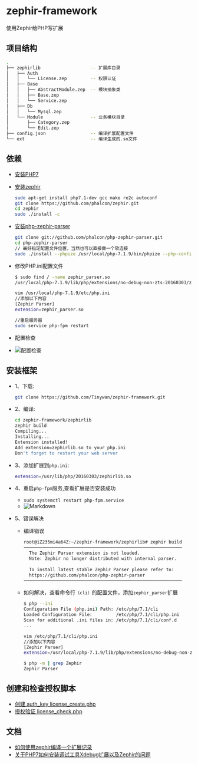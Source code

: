 # zephir-framework
使用Zephir给PHP写扩展

##   项目结构 <a name="目录结构" />

```bash
.
├── zephirlib                   -- 扩展库目录
│   ├── Auth
│   │   └── License.zep         -- 权限认证
│   ├── Base
│   │   ├── AbstractModule.zep  -- 模块抽象类
│   │   ├── Base.zep
│   │   └── Service.zep
│   ├── Db
│   │   └── Mysql.zep
│   └── Module                  -- 业务模块目录
│       ├── Category.zep
│       └── Edit.zep            
├── config.json                 -- 编译扩展配置文件
└── ext                         -- 编译生成的.so文件
```

##  依赖 <a name="编译环境" />
+   [安装PHP7](http://www.cnblogs.com/tinywan/p/6607395.html)
+   [安装zephir](https://github.com/phalcon/zephir)

    ```bash
    sudo apt-get install php7.1-dev gcc make re2c autoconf
    git clone https://github.com/phalcon/zephir.git
    cd zephir
    sudo ./install -c
    ```
+   [安装php-zephir-parser](https://github.com/phalcon/php-zephir-parser)

    ```bash
    git clone git://github.com/phalcon/php-zephir-parser.git
    cd php-zephir-parser
    // 最好指定配置文件位置，当然也可以直接做一个软连接
    sudo ./install --phpize /usr/local/php-7.1.9/bin/phpize --php-config /usr/local/php-7.1.9/bin/php-config
    ```
+   修改PHP.ini配置文件

    ```bash
    $ sudo find / -name zephir_parser.so
    /usr/local/php-7.1.9/lib/php/extensions/no-debug-non-zts-20160303/zephir_parser.so

    vim /usr/local/php-7.1.9/etc/php.ini 
    //添加以下内容
    [Zephir Parser]
    extension=zephir_parser.so

    //重启服务器
    sudo service php-fpm restart
    ```
+   配置检查  

   + ![配置检查](https://github.com/Tinywan/zephir-framework/blob/master/file/Zephir-Parser.png)

##  安装框架 <a name="如何编译" />
+   1、下载:

    ```bash
    git clone https://github.com/Tinywan/zephir-framework.git
    ```
+   2、编译:

    ```bash
    cd zephir-framework/zephirlib
    zephir build
    Compiling...
    Installing...
    Extension installed!
    Add extension=zephirlib.so to your php.ini
    Don't forget to restart your web server
    ```
+   3、添加扩展到`php.ini`:

    ```bash
    extension=/usr/lib/php/20160303/zephirlib.so
    ```
+   4、重启`php-fpm`服务,查看扩展是否安装成功
    +   `sudo systemctl restart php-fpm.service` 
    +   ![Markdown](https://github.com/Tinywan/zephir-framework/blob/master/file/zephir_config_file1.png) 
+   5、错误解决
    +   编译错误

        ```bash
        root@iZ235mi4a64Z:~/zephir-framework/zephirlib# zephir build
        ────────────────────────────────────────────────────────────
          The Zephir Parser extension is not loaded.
          Note: Zephir no longer distributed with internal parser.
          
          To install latest stable Zephir Parser please refer to:
          https://github.com/phalcon/php-zephir-parser
        ────────────────────────────────────────────────────────────
        ```
    +   如何解决，查看命令行`（cli）`的配置文件，添加`zephir_parser`扩展

        ```bash
        $ php --ini
        Configuration File (php.ini) Path: /etc/php/7.1/cli
        Loaded Configuration File:         /etc/php/7.1/cli/php.ini
        Scan for additional .ini files in: /etc/php/7.1/cli/conf.d
        ...

        vim /etc/php/7.1/cli/php.ini  
        //添加以下内容
        [Zephir Parser]
        extension=/usr/local/php-7.1.9/lib/php/extensions/no-debug-non-zts-20160303/zephir_parser.so

        $ php -m | grep Zephir
        Zephir Parser
        ```
##  创建和检查授权脚本
+   [创建 auth_key license_create.php](https://github.com/Tinywan/zephir-framework/blob/master/test/script/license_create.php)
+   [授权验证 license_check.php](https://github.com/Tinywan/zephir-framework/blob/master/test/script/license_check.php)

##  文档
+   [如何使用zephir编译一个扩展记录](http://www.cnblogs.com/tinywan/p/7753456.html) 
+   [关于PHP7如何安装调试工具Xdebug扩展以及Zephir的问题](http://www.cnblogs.com/tinywan/p/7447958.html) 
